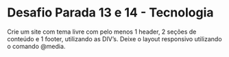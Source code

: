 <h1>Desafio Parada 13 e 14 - Tecnologia</h1>
<p>Crie um site com tema livre com pelo menos 1 header, 2 seções de conteúdo e 1 footer, utilizando as DIV’s. Deixe o layout responsivo utilizando o comando @media.</p>

